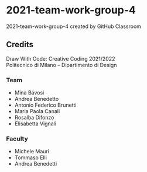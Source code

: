 # 2021-team-work-group-4
2021-team-work-group-4 created by GitHub Classroom

<!-- ## About -->

<!-- ## Design Challenges -->

<!-- ## Coding Challenges -->

<!-- ## Inspo -->

## Credits
Draw With Code: Creative Coding 2021/2022 <br>
Politecnico di Milano – Dipartimento di Design

### Team
- Mina Bavosi
- Andrea Benedetto
- Antonio Federico Brunetti
- Maria Paola Canali
- Rosalba Difonzo
- Elisabetta Vignali

### Faculty
- Michele Mauri
- Tommaso Elli
- Andrea Benedetti
